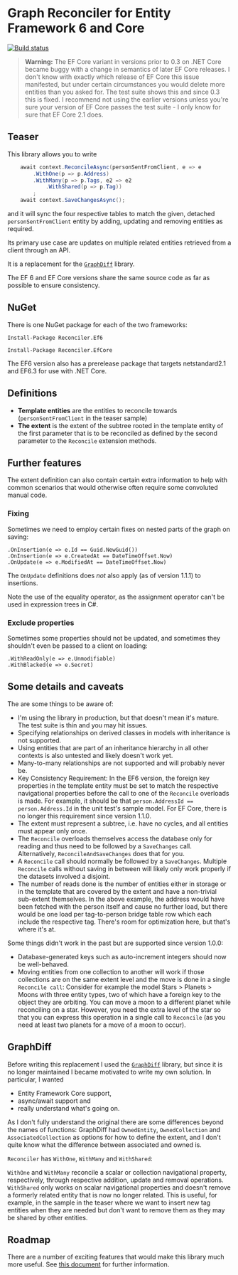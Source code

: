 # Graph Reconciler for Entity Framework 6 and Core

[![Build status](https://ci.appveyor.com/api/projects/status/4qjaph7n7hpptso7/branch/master?svg=true)](https://ci.appveyor.com/project/jtheisen/reconciler/branch/master)

> **Warning:** The EF Core variant in versions prior to 0.3 on .NET Core became
> buggy with a change in semantics of later EF Core releases.
> I don't know with exactly which
> release of EF Core this issue manifested, but under certain circumstances you
> would delete more entities than you asked for. The test suite shows this and
> since 0.3 this is fixed. I recommend not using the earlier versions unless you're
> sure your version of EF Core passes the test suite - I only know for sure that
> EF Core 2.1 does.

## Teaser

This library allows you to write

```C#
    await context.ReconcileAsync(personSentFromClient, e => e
        .WithOne(p => p.Address)
        .WithMany(p => p.Tags, e2 => e2
            .WithShared(p => p.Tag))
        ;
    await context.SaveChangesAsync();
```

and it will sync the four respective tables to match the given,
detached `personSentFromClient` entity by adding, updating and removing
entities as required.

Its primary use case are updates on multiple related entities
retrieved from a client through an API.

It is a replacement for the [`GraphDiff`](https://github.com/zzzprojects/GraphDiff) library.

The EF 6 and EF Core versions share the same source code as far as possible
to ensure consistency.

## NuGet

There is one NuGet package for each of the two frameworks:

```
Install-Package Reconciler.Ef6
```

```
Install-Package Reconciler.EfCore
```

The EF6 version also has a prerelease package that targets netstandard2.1 and EF6.3 for use with .NET Core.

## Definitions

- **Template entities** are the entities to reconcile towards
  (`personSentFromClient` in the teaser sample)
- **The extent** is the extent of the subtree rooted in the template entity
  of the first parameter that is to be reconciled as defined by
  the second parameter to the `Reconcile` extension methods.

## Further features

The extent definition can also contain certain extra information to help with common scenarios that would otherwise often require some convoluted manual code.

### Fixing

Sometimes we need to employ certain fixes on nested parts of the graph on saving:

    .OnInsertion(e => e.Id == Guid.NewGuid())
    .OnInsertion(e => e.CreatedAt == DateTimeOffset.Now)
    .OnUpdate(e => e.ModifiedAt == DateTimeOffset.Now)

The `OnUpdate` definitions does _not_ also apply (as of version 1.1.1) to insertions.

Note the use of the equality operator, as the assignment operator can't be used in expression trees in C#.

### Exclude properties

Sometimes some properties should not be updated, and sometimes they shouldn't even be passed to a client on loading:

    .WithReadOnly(e => e.Unmodifiable)
    .WithBlacked(e => e.Secret)

## Some details and caveats

The are some things to be aware of:

- I'm using the library in production, but that doesn't mean
  it's mature. The test suite is thin and you may hit issues.
- Specifying relationships on derived classes in models
  with inheritance is not supported.
- Using entities that are part of an inheritance hierarchy
  in all other contexts is also untested and likely doesn't work yet.
- Many-to-many relationships are not supported and
  will probably never be.
- Key Consistency Requirement: In the EF6 version, the foreign
  key properties in the template entity must be set
  to match the respective navigational properties before the call
  to one of the `Reconcile` overloads is made. For example, it should be that
  `person.AddressId == person.Address.Id` in the unit test's sample model.
  For EF Core, there is no longer this requirement since version 1.1.0.
- The extent must represent a subtree, i.e. have no cycles, and all
  entities must appear only once.
- The `Reconcile` overloads themselves access the database only
  for reading and thus need to be followed by a `SaveChanges` call.
  Alternatively, `ReconcileAndSaveChanges` does that for you.
- A `Reconcile` call should normally be followed by a `SaveChanges`.
  Multiple `Reconcile` calls without saving in between will likely
  only work properly if the datasets involved a disjoint.
- The number of reads done is the number of entities either in
  storage or in the template that are covered by the extent and
  have a non-trivial sub-extent themselves. In the above example,
  the address would have been fetched with the person itself and
  cause no further load, but there would be one load per
  tag-to-person bridge table row which each include the respective tag.
  There's room for optimization here, but that's where it's at.

Some things didn't work in the past but are supported since version 1.0.0:

- Database-generated keys such as auto-increment integers should now be well-behaved.
- Moving entities from one collection to another will work if those collections are
  on the same extent level and the move is done in a single `Reconcile call`:
  Consider for example the model Stars > Planets > Moons
  with three entity types, two of which have a foreign key to the object they are
  orbiting. You can move a moon to a different planet while reconciling on a star.
  However, you need the extra level of the star so that you can express this operation
  in a single call to `Reconcile` (as you need at least two planets for a move
  of a moon to occur).

## GraphDiff

Before writing this replacement I used the [`GraphDiff`](https://github.com/zzzprojects/GraphDiff) library, but
since it is no longer maintained I became motivated to write my own solution. In particular, I wanted

- Entity Framework Core support,
- async/await support and
- really understand what's going on.

As I don't fully understand the original there are some differences beyond the names of functions: GraphDiff had `OwnedEntity`, `OwnedCollection` and
`AssociatedCollection` as options for how to define the extent,
and I don't quite know what the difference between associated and owned is.

`Reconciler` has `WithOne`, `WithMany` and `WithShared`:

`WithOne` and `WithMany` reconcile a scalar or collection navigational property, respectively,
through respective addition, update and removal operations. `WithShared`
only works on scalar navigational properties and doesn't remove a formerly
related entity that is now no longer related. This is useful, for example, in
the sample in the teaser where we want to insert new tag entities when they are
needed but don't want to remove them as they may be shared by other entities.

## Roadmap

There are a number of exciting features that would make this library much
more useful. See [this document](ideas.md) for further information.
